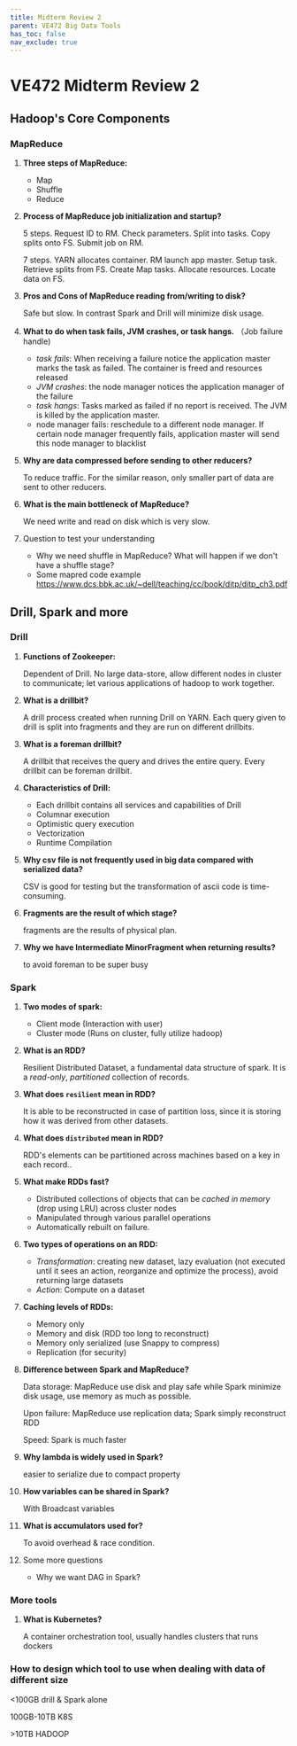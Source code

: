 ```yaml
---
title: Midterm Review 2
parent: VE472 Big Data Tools
has_toc: false
nav_exclude: true
---
```


# VE472 Midterm Review 2

## Hadoop's Core Components


### MapReduce

1. **Three steps of MapReduce:**

   -   Map
   -   Shuffle
   -   Reduce

2. **Process of MapReduce job initialization and startup?**

   5 steps. Request ID to RM. Check parameters. Split into tasks. Copy splits onto FS. Submit job on RM.

   7 steps. YARN allocates container. RM launch app master. Setup task. Retrieve splits from FS. Create Map tasks. Allocate resources. Locate data on FS.

3. **Pros and Cons of MapReduce reading from/writing to disk?**

   Safe but slow. In contrast Spark and Drill will minimize disk usage.

4. **What to do when task fails, JVM crashes, or task hangs.** （Job failure handle)

   -   *task fails*: When receiving a failure notice the application master marks the task as failed. The container is freed and resources released
   -   *JVM crashes*: the node manager notices the application manager of the failure
   -   *task hangs*: Tasks marked as failed if no report is received. The JVM is killed by the application master.
   -   node manager fails:  reschedule to a different node manager. If certain node manager frequently fails, application master will send this node manager to blacklist

5. **Why are data compressed before sending to other reducers?**

   To reduce traffic. For the similar reason, only smaller part of data are sent to other reducers.

6. **What is the main bottleneck of MapReduce?**

   We need write and read on disk which is very slow.

7. Question to test your understanding

   * Why we need shuffle in MapReduce? What will happen if we don't have a shuffle stage?
   * Some mapred code example https://www.dcs.bbk.ac.uk/~dell/teaching/cc/book/ditp/ditp_ch3.pdf

## Drill, Spark and more

### Drill

1. **Functions of Zookeeper:**

   Dependent of Drill. No large data-store, allow different nodes in cluster to communicate; let various applications of hadoop to work together.

2. **What is a drillbit?**

   A drill process created when running Drill on YARN. Each query given to drill is split into fragments and they are run on different drillbits.

3. **What is a foreman drillbit?**

   A drillbit that receives the query and drives the entire query. Every drillbit can be foreman drillbit.

4. **Characteristics of Drill:**

   -   Each drillbit contains all services and capabilities of Drill
   -   Columnar execution
   -   Optimistic query execution
   -   Vectorization
   -   Runtime Compilation

5. **Why csv file is not frequently used in big data compared with serialized data?**

   CSV is good for testing but the transformation of ascii code is time-consuming.

6. **Fragments are the result of which stage?**

   fragments are the results of physical plan.

7. **Why we have Intermediate MinorFragment when returning results?**

   to avoid foreman to be super busy

### Spark

1. **Two modes of spark:**

   -   Client mode (Interaction with user)
   -   Cluster mode (Runs on cluster, fully utilize hadoop)

2. **What is an RDD?**

   Resilient Distributed Dataset, a fundamental data structure of spark. It is a *read-only*, *partitioned* collection of records.

3. **What does `resilient` mean in RDD?**

   It is able to be reconstructed in case of partition loss, since it is storing how it was derived from other datasets.

4. **What does `distributed` mean in RDD?**

   RDD's elements can be partitioned across machines based on a key in each record..

5. **What make RDDs fast?**

   -   Distributed collections of objects that can be *cached in memory* (drop using LRU) across cluster nodes
   -   Manipulated through various parallel operations
   -   Automatically rebuilt on failure.

6. **Two types of operations on an RDD:**

   -   *Transformation*: creating new dataset, lazy evaluation (not executed until it sees an action, reorganize and optimize the process), avoid returning large datasets
   -   *Action*: Compute on a dataset

7. **Caching levels of RDDs:**

   -   Memory only
   -   Memory and disk (RDD too long to reconstruct)
   -   Memory only serialized (use Snappy to compress)
   -   Replication (for security)

8. **Difference between Spark and MapReduce?**

   Data storage: MapReduce use disk and play safe while Spark minimize disk usage, use memory as much as possible.

   Upon failure: MapReduce use replication data; Spark simply reconstruct RDD

   Speed: Spark is much faster

9. **Why lambda is widely used in Spark?**

   easier to serialize due to compact property

10. **How variables can be shared in Spark?**

    With Broadcast variables

11. **What is accumulators used for?**

    To avoid overhead & race condition.

12. Some more questions

    * Why we want DAG in Spark?

### More tools

1.  **What is Kubernetes?**

    A container orchestration tool, usually handles clusters that runs dockers



### How to design which tool to use when dealing with data of different size

<100GB drill & Spark alone

100GB-10TB K8S

\>10TB HADOOP
